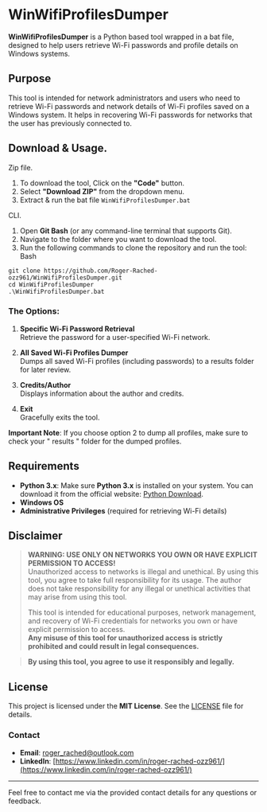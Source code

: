 # WinWifiProfilesDumper

**WinWifiProfilesDumper** is a Python based tool wrapped in a bat file, designed to help users retrieve Wi-Fi passwords and profile details on Windows systems.

## Purpose

This tool is intended for network administrators and users who need to retrieve Wi-Fi passwords and network details of Wi-Fi profiles saved on a Windows system. It helps in recovering Wi-Fi passwords for networks that the user has previously connected to.

## Download & Usage.

   Zip file.
   
   1. To download the tool, Click on the **"Code"** button.
   2. Select **"Download ZIP"** from the dropdown menu.
   3. Extract & run the bat file `WinWifiProfilesDumper.bat`
  
   CLI.

   1. Open **Git Bash** (or any command-line terminal that supports Git).
   2. Navigate to the folder where you want to download the tool.
   3. Run the following commands to clone the repository and run the tool:
   Bash
   ```
   git clone https://github.com/Roger-Rached-ozz961/WinWifiProfilesDumper.git
   cd WinWifiProfilesDumper
   .\WinWifiProfilesDumper.bat
   ```
### The Options:

1. **Specific Wi-Fi Password Retrieval**  
   Retrieve the password for a user-specified Wi-Fi network.
   
2. **All Saved Wi-Fi Profiles Dumper**  
   Dumps all saved Wi-Fi profiles (including passwords) to a results folder for later review.
   
3. **Credits/Author**  
   Displays information about the author and credits.
   
4. **Exit**  
   Gracefully exits the tool.

**Important Note**: If you choose option 2 to dump all profiles, make sure to check your " results " folder for the dumped profiles.

## Requirements

- **Python 3.x**:    Make sure **Python 3.x** is installed on your system. You can download it from the official website: [Python Download](https://www.python.org/downloads/).
- **Windows OS**
- **Administrative Privileges** (required for retrieving Wi-Fi details)

## Disclaimer

> **WARNING: USE ONLY ON NETWORKS YOU OWN OR HAVE EXPLICIT PERMISSION TO ACCESS!**  
> Unauthorized access to networks is illegal and unethical. By using this tool, you agree to take full responsibility for its usage. The author does not take responsibility for any illegal or unethical activities that may arise from using this tool.  
>  
> This tool is intended for educational purposes, network management, and recovery of Wi-Fi credentials for networks you own or have explicit permission to access.  
> **Any misuse of this tool for unauthorized access is strictly prohibited and could result in legal consequences.**

> **By using this tool, you agree to use it responsibly and legally.**

## License

This project is licensed under the **MIT License**. See the [LICENSE](LICENSE) file for details.

### Contact

- **Email**: [roger_rached@outlook.com](mailto:roger_rached@outlook.com)
- **LinkedIn**: [https://www.linkedin.com/in/roger-rached-ozz961/](https://www.linkedin.com/in/roger-rached-ozz961/)

---

Feel free to contact me via the provided contact details for any questions or feedback.
